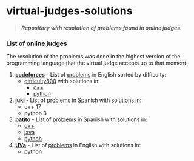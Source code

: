 # virtual-judges-solutions

> ___Repository with resolution of problems found in online judges.___
 
### List of online judges
The resolution of the problems was done in the highest version of the programming language that the virtual judge accepts up to that moment.

1. **[codeforces](./codeforces)** - List of [problems](https://codeforces.com/problemset/page/3?order=BY_RATING_ASC) in English sorted by difficulty:
    + [difficulty800](.codeforces/difficulty800) with solutions in:
        - [c++](.codeforces/difficulty800/c++)
        - [python](.codeforces/difficulty800/python)
3. **[juki](./juki)** - List of [problems](https://judge.juki.app/problems?judge=juki-judge) in Spanish with solutions in:
    + c++ 17
    + python 3
3. **[patito](./patito)** - List of [problems](https://jv.umsa.bo/problemset.php) in Spanish with solutions in:
    + [c++](./patito/c++)
    + [java](./patito/java)
    + [python](./patito/python)
4. **[UVa](./uva)** - List of [problems](https://onlinejudge.org/index.php?option=com_onlinejudge&Itemid=8) in English with solutions in:
    + [python](./uva/python)
